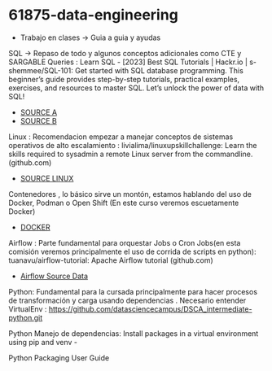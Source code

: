 # 61875-data-engineering
- Trabajo en clases -> Guia a guia y ayudas

SQL -> Repaso de todo y algunos conceptos adicionales como CTE y SARGABLE Queries :
Learn SQL - [2023] Best SQL Tutorials | Hackr.io | s-shemmee/SQL-101: Get started with SQL database programming. This beginner’s guide provides step-by-step tutorials, practical examples, exercises, and resources to master SQL. Let’s unlock the power of data with SQL! 
* [SOURCE A](https://hackr.io/tutorials/learn-sql)
* [SOURCE B](https://github.com/s-shemmee/SQL-101)

Linux : Recomendacion empezar a manejar conceptos de sistemas operativos de alto escalamiento : livialima/linuxupskillchallenge: Learn the skills required to sysadmin a remote Linux server from the commandline. (github.com)
* [SOURCE LINUX](https://github.com/livialima/linuxupskillchallenge)

Contenedores , lo básico sirve un montón, estamos hablando del uso de Docker, Podman o Open Shift (En este curso veremos escuetamente Docker)
* [DOCKER](https://github.com/dockersamples/101-tutorial)

Airflow : Parte fundamental para orquestar Jobs o Cron Jobs(en esta comisión veremos principalmente el uso de corrida de scripts en python): tuanavu/airflow-tutorial: Apache Airflow tutorial (github.com)
* [Airflow Source Data](https://github.com/tuanavu/airflow-tutorial)

Python: Fundamental para la cursada principalmente para hacer procesos de transformación y carga usando dependencias . Necesario entender VirtualEnv : https://github.com/datasciencecampus/DSCA_intermediate-python.git

Python Manejo de dependencias: Install packages in a virtual environment using pip and venv - 

Python Packaging User Guide

